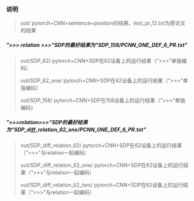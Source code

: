### 说明
> out/
> pytorch+CNN+sentence+position的结果，test_pr_12.txt为原论文的结果

##### ">>> relation >>>"SDP的最好结果为"SDP_158/PCNN_ONE_DEF_6_PR.txt"
> out/SDP_62/
> pytorch+CNN+SDP在62设备上的运行结果（">>>"单独编码）
>
> out/SDP_62_one/
> pytorch+CNN+SDP在62设备上的运行结果（">>>"单独编码）
>
> out/SDP_158/
> pytorch+CNN+SDP在158设备上的运行结果（">>>"单独编码）

##### ">>>relation>>>"SDP的最好结果为"SDP_diff_relation_62_one/PCNN_ONE_DEF_6_PR.txt"
> out/SDP_diff_relation_62/
> pytorch+CNN+SDP在62设备上的运行结果（">>>"与relation一起编码）
>
> out/SDP_diff_relation_62_one/
> pytorch+CNN+SDP在62设备上的运行结果（">>>"与relation一起编码）
> 
> out/SDP_diff_relation_62_two/
> pytorch+CNN+SDP在62设备上的运行结果（">>>"与relation一起编码）